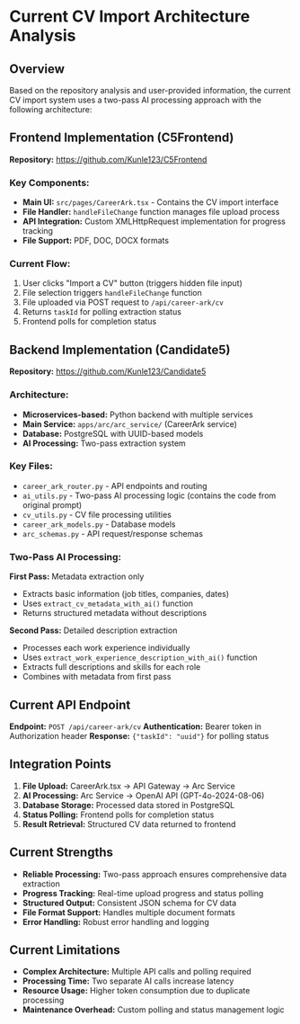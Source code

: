 # Current CV Import Architecture Analysis

## Overview
Based on the repository analysis and user-provided information, the current CV import system uses a two-pass AI processing approach with the following architecture:

## Frontend Implementation (C5Frontend)
**Repository:** https://github.com/Kunle123/C5Frontend

### Key Components:
- **Main UI:** `src/pages/CareerArk.tsx` - Contains the CV import interface
- **File Handler:** `handleFileChange` function manages file upload process
- **API Integration:** Custom XMLHttpRequest implementation for progress tracking
- **File Support:** PDF, DOC, DOCX formats

### Current Flow:
1. User clicks "Import a CV" button (triggers hidden file input)
2. File selection triggers `handleFileChange` function
3. File uploaded via POST request to `/api/career-ark/cv`
4. Returns `taskId` for polling extraction status
5. Frontend polls for completion status

## Backend Implementation (Candidate5)
**Repository:** https://github.com/Kunle123/Candidate5

### Architecture:
- **Microservices-based:** Python backend with multiple services
- **Main Service:** `apps/arc/arc_service/` (CareerArk service)
- **Database:** PostgreSQL with UUID-based models
- **AI Processing:** Two-pass extraction system

### Key Files:
- `career_ark_router.py` - API endpoints and routing
- `ai_utils.py` - Two-pass AI processing logic (contains the code from original prompt)
- `cv_utils.py` - CV file processing utilities
- `career_ark_models.py` - Database models
- `arc_schemas.py` - API request/response schemas

### Two-Pass AI Processing:
**First Pass:** Metadata extraction only
- Extracts basic information (job titles, companies, dates)
- Uses `extract_cv_metadata_with_ai()` function
- Returns structured metadata without descriptions

**Second Pass:** Detailed description extraction
- Processes each work experience individually
- Uses `extract_work_experience_description_with_ai()` function
- Extracts full descriptions and skills for each role
- Combines with metadata from first pass

## Current API Endpoint
**Endpoint:** `POST /api/career-ark/cv`
**Authentication:** Bearer token in Authorization header
**Response:** `{"taskId": "uuid"}` for polling status

## Integration Points
1. **File Upload:** CareerArk.tsx → API Gateway → Arc Service
2. **AI Processing:** Arc Service → OpenAI API (GPT-4o-2024-08-06)
3. **Database Storage:** Processed data stored in PostgreSQL
4. **Status Polling:** Frontend polls for completion status
5. **Result Retrieval:** Structured CV data returned to frontend

## Current Strengths
- **Reliable Processing:** Two-pass approach ensures comprehensive data extraction
- **Progress Tracking:** Real-time upload progress and status polling
- **Structured Output:** Consistent JSON schema for CV data
- **File Format Support:** Handles multiple document formats
- **Error Handling:** Robust error handling and logging

## Current Limitations
- **Complex Architecture:** Multiple API calls and polling required
- **Processing Time:** Two separate AI calls increase latency
- **Resource Usage:** Higher token consumption due to duplicate processing
- **Maintenance Overhead:** Custom polling and status management logic

